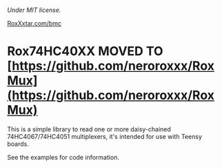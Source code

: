 *Under MIT license.*

[RoxXxtar.com/bmc](https://www.roxxxtar.com/bmc)

# Rox74HC40XX MOVED TO [https://github.com/neroroxxx/RoxMux](https://github.com/neroroxxx/RoxMux)

This is a simple library to read one or more daisy-chained 74HC4067/74HC4051 multiplexers,
it's intended for use with Teensy boards.

See the examples for code information.
